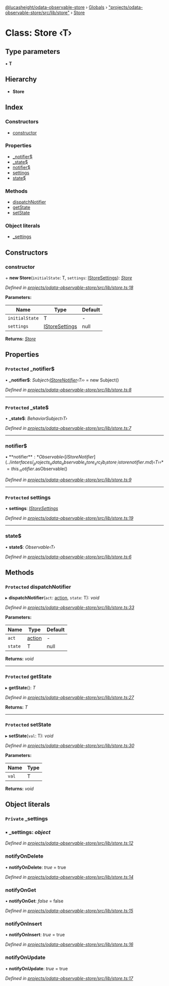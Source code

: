 [@lucasheight/odata-observable-store](../README.md) › [Globals](../globals.md) › ["projects/odata-observable-store/src/lib/store"](../modules/_projects_odata_observable_store_src_lib_store_.md) › [Store](_projects_odata_observable_store_src_lib_store_.store.md)

# Class: Store ‹**T**›

## Type parameters

▪ **T**

## Hierarchy

* **Store**

## Index

### Constructors

* [constructor](_projects_odata_observable_store_src_lib_store_.store.md#constructor)

### Properties

* [_notifier$](_projects_odata_observable_store_src_lib_store_.store.md#protected-_notifier)
* [_state$](_projects_odata_observable_store_src_lib_store_.store.md#protected-_state)
* [notifier$](_projects_odata_observable_store_src_lib_store_.store.md#notifier)
* [settings](_projects_odata_observable_store_src_lib_store_.store.md#protected-settings)
* [state$](_projects_odata_observable_store_src_lib_store_.store.md#state)

### Methods

* [dispatchNotifier](_projects_odata_observable_store_src_lib_store_.store.md#protected-dispatchnotifier)
* [getState](_projects_odata_observable_store_src_lib_store_.store.md#protected-getstate)
* [setState](_projects_odata_observable_store_src_lib_store_.store.md#protected-setstate)

### Object literals

* [_settings](_projects_odata_observable_store_src_lib_store_.store.md#private-_settings)

## Constructors

###  constructor

\+ **new Store**(`initialState`: T, `settings`: [IStoreSettings](../interfaces/_projects_odata_observable_store_src_lib_istore_.istoresettings.md)): *[Store](_projects_odata_observable_store_src_lib_store_.store.md)*

*Defined in [projects/odata-observable-store/src/lib/store.ts:18](https://github.com/lucasheight/odata-observable-store/blob/787a1ef7/projects/odata-observable-store/src/lib/store.ts#L18)*

**Parameters:**

Name | Type | Default |
------ | ------ | ------ |
`initialState` | T | - |
`settings` | [IStoreSettings](../interfaces/_projects_odata_observable_store_src_lib_istore_.istoresettings.md) | null |

**Returns:** *[Store](_projects_odata_observable_store_src_lib_store_.store.md)*

## Properties

### `Protected` _notifier$

• **_notifier$**: *Subject‹[IStoreNotifier](../interfaces/_projects_odata_observable_store_src_lib_istore_.istorenotifier.md)‹T››* = new Subject()

*Defined in [projects/odata-observable-store/src/lib/store.ts:8](https://github.com/lucasheight/odata-observable-store/blob/787a1ef7/projects/odata-observable-store/src/lib/store.ts#L8)*

___

### `Protected` _state$

• **_state$**: *BehaviorSubject‹T›*

*Defined in [projects/odata-observable-store/src/lib/store.ts:7](https://github.com/lucasheight/odata-observable-store/blob/787a1ef7/projects/odata-observable-store/src/lib/store.ts#L7)*

___

###  notifier$

• **notifier$**: *Observable‹[IStoreNotifier](../interfaces/_projects_odata_observable_store_src_lib_istore_.istorenotifier.md)‹T››* = this._notifier$.asObservable()

*Defined in [projects/odata-observable-store/src/lib/store.ts:9](https://github.com/lucasheight/odata-observable-store/blob/787a1ef7/projects/odata-observable-store/src/lib/store.ts#L9)*

___

### `Protected` settings

• **settings**: *[IStoreSettings](../interfaces/_projects_odata_observable_store_src_lib_istore_.istoresettings.md)*

*Defined in [projects/odata-observable-store/src/lib/store.ts:19](https://github.com/lucasheight/odata-observable-store/blob/787a1ef7/projects/odata-observable-store/src/lib/store.ts#L19)*

___

###  state$

• **state$**: *Observable‹T›*

*Defined in [projects/odata-observable-store/src/lib/store.ts:6](https://github.com/lucasheight/odata-observable-store/blob/787a1ef7/projects/odata-observable-store/src/lib/store.ts#L6)*

## Methods

### `Protected` dispatchNotifier

▸ **dispatchNotifier**(`act`: [action](../modules/_projects_odata_observable_store_src_lib_action_type_.md#action), `state`: T): *void*

*Defined in [projects/odata-observable-store/src/lib/store.ts:33](https://github.com/lucasheight/odata-observable-store/blob/787a1ef7/projects/odata-observable-store/src/lib/store.ts#L33)*

**Parameters:**

Name | Type | Default |
------ | ------ | ------ |
`act` | [action](../modules/_projects_odata_observable_store_src_lib_action_type_.md#action) | - |
`state` | T | null |

**Returns:** *void*

___

### `Protected` getState

▸ **getState**(): *T*

*Defined in [projects/odata-observable-store/src/lib/store.ts:27](https://github.com/lucasheight/odata-observable-store/blob/787a1ef7/projects/odata-observable-store/src/lib/store.ts#L27)*

**Returns:** *T*

___

### `Protected` setState

▸ **setState**(`val`: T): *void*

*Defined in [projects/odata-observable-store/src/lib/store.ts:30](https://github.com/lucasheight/odata-observable-store/blob/787a1ef7/projects/odata-observable-store/src/lib/store.ts#L30)*

**Parameters:**

Name | Type |
------ | ------ |
`val` | T |

**Returns:** *void*

## Object literals

### `Private` _settings

### ▪ **_settings**: *object*

*Defined in [projects/odata-observable-store/src/lib/store.ts:12](https://github.com/lucasheight/odata-observable-store/blob/787a1ef7/projects/odata-observable-store/src/lib/store.ts#L12)*

###  notifyOnDelete

• **notifyOnDelete**: *true* = true

*Defined in [projects/odata-observable-store/src/lib/store.ts:14](https://github.com/lucasheight/odata-observable-store/blob/787a1ef7/projects/odata-observable-store/src/lib/store.ts#L14)*

###  notifyOnGet

• **notifyOnGet**: *false* = false

*Defined in [projects/odata-observable-store/src/lib/store.ts:15](https://github.com/lucasheight/odata-observable-store/blob/787a1ef7/projects/odata-observable-store/src/lib/store.ts#L15)*

###  notifyOnInsert

• **notifyOnInsert**: *true* = true

*Defined in [projects/odata-observable-store/src/lib/store.ts:16](https://github.com/lucasheight/odata-observable-store/blob/787a1ef7/projects/odata-observable-store/src/lib/store.ts#L16)*

###  notifyOnUpdate

• **notifyOnUpdate**: *true* = true

*Defined in [projects/odata-observable-store/src/lib/store.ts:17](https://github.com/lucasheight/odata-observable-store/blob/787a1ef7/projects/odata-observable-store/src/lib/store.ts#L17)*
